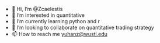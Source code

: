 - 👋 Hi, I’m @Zcaelestis
- 👀 I’m interested in quantitative
- 🌱 I’m currently learning python and r
- 💞️ I’m looking to collaborate on quantitative trading strategy
- 📫 How to reach me yuhanz@wustl.edu

<!---
Zcaelestis/Zcaelestis is a ✨ special ✨ repository because its `README.md` (this file) appears on your GitHub profile.
You can click the Preview link to take a look at your changes.
--->
